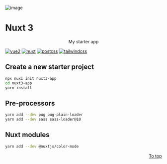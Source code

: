 ![image](https://user-images.githubusercontent.com/44722574/154822821-dff8db37-7f38-49c7-98bd-5ed3f1836e91.png)

# Nuxt 3

<p align="center">
  My starter app
</p>

[![vue2][vue-image]][vue]
[![nuxt][nuxt-image]][nuxt]
[![postcss][postcss-image]][postcss]
[![tailwindcss][tailwindcss-image]][tailwindcss]

## Create a new starter project

```bash
npx nuxi init nuxt3-app
cd nuxt3-app
yarn install
```

## Pre-processors

```bash
yarn add --dev pug pug-plain-loader
yarn add --dev sass sass-loader@10
```

## Nuxt modules

```bash
yarn add --dev @nuxtjs/color-mode
```

<p align="right">
  <a href="#nuxt-3">To top</a>
</p>

[vue]: https://vuejs.org
[vue-image]: https://img.shields.io/badge/vue-3.x.x-41b883.svg

[nuxt]: https://v3.nuxtjs.org/docs/usage/data-fetching
[nuxt-image]: https://img.shields.io/badge/nuxt-3.x.x-108775.svg

[postcss]: https://postcss.org/
[postcss-image]: https://img.shields.io/badge/postcss-8.x.x-dd3a0a.svg

[tailwindcss]: https://tailwindcss.com/docs/installation
[tailwindcss-image]: https://img.shields.io/badge/tailwind-3.x.x-38bdf8.svg
